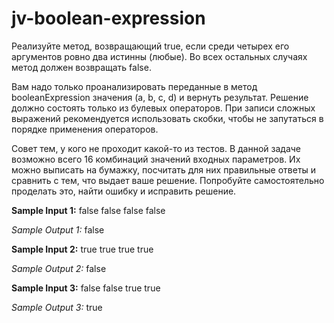 # jv-boolean-expression

Реализуйте метод, возвращающий true, если среди четырех его аргументов ровно два истинны (любые). Во всех остальных случаях метод должен возвращать false.

Вам надо только проанализировать переданные в метод booleanExpression значения (a, b, c, d) и вернуть результат. Решение должно состоять только из булевых операторов. При записи сложных выражений рекомендуется использовать скобки, чтобы не запутаться в порядке применения операторов.

Совет тем, у кого не проходит какой-то из тестов. В данной задаче возможно всего 16 комбинаций значений входных параметров. Их можно выписать на бумажку, посчитать для них правильные ответы и сравнить с тем, что выдает ваше решение. Попробуйте самостоятельно проделать это, найти ошибку и исправить решение.


**Sample Input 1:** false false false false

*Sample Output 1:* false

**Sample Input 2:** true true true true

*Sample Output 2:* false

**Sample Input 3:** false false true true

*Sample Output 3:* true
